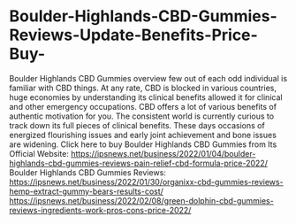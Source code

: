 # Boulder-Highlands-CBD-Gummies-Reviews-Update-Benefits-Price-Buy-
Boulder Highlands CBD Gummies overview few out of each odd individual is familiar with CBD things. At any rate, CBD is blocked in various countries, huge economies by understanding its clinical benefits allowed it for clinical and other emergency occupations. CBD offers a lot of various benefits of authentic motivation for you. The consistent world is currently curious to track down its full pieces of clinical benefits. These days occasions of energized flourishing issues and early joint achievement and bone issues are widening. Click here to buy Boulder Highlands CBD Gummies from Its Official Website: https://ipsnews.net/business/2022/01/04/boulder-highlands-cbd-gummies-reviews-pain-relief-cbd-formula-price-2022/  Boulder Highlands CBD Gummies Reviews: https://ipsnews.net/business/2022/01/30/organixx-cbd-gummies-reviews-hemp-extract-gummy-bears-results-cost/  https://ipsnews.net/business/2022/02/08/green-dolphin-cbd-gummies-reviews-ingredients-work-pros-cons-price-2022/
